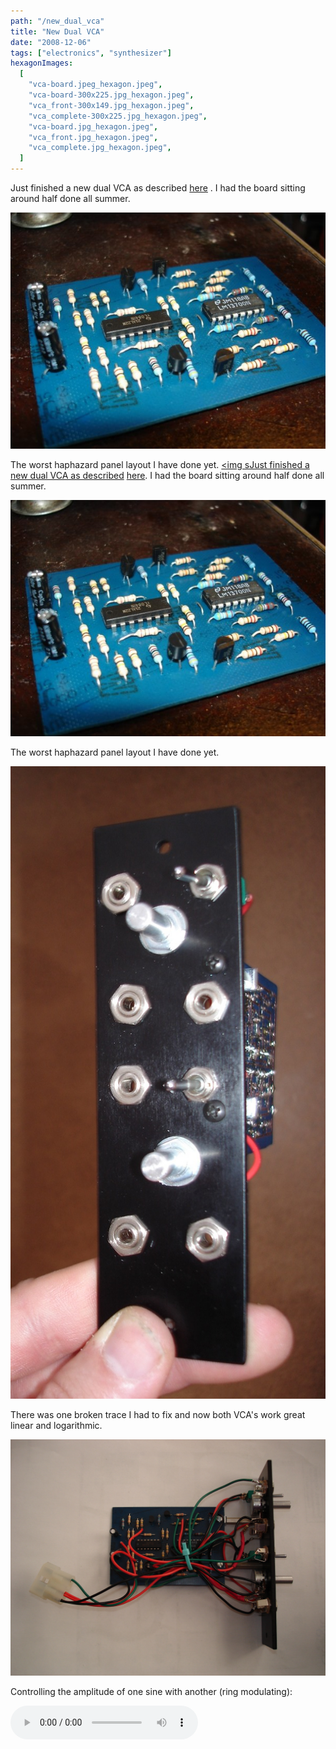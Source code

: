 ```yaml
---
path: "/new_dual_vca"
title: "New Dual VCA"
date: "2008-12-06"
tags: ["electronics", "synthesizer"]
hexagonImages:
  [
    "vca-board.jpeg_hexagon.jpeg",
    "vca-board-300x225.jpg_hexagon.jpeg",
    "vca_front-300x149.jpg_hexagon.jpeg",
    "vca_complete-300x225.jpg_hexagon.jpeg",
    "vca-board.jpg_hexagon.jpeg",
    "vca_front.jpg_hexagon.jpeg",
    "vca_complete.jpg_hexagon.jpeg",
  ]
---
```


Just finished a new dual VCA as described [here](http://www.musicfromouterspace.com/analogsynth/newdualvca.html) . I had the board sitting around half done all summer.

[![](vca-board.jpg "vca-board")](vca-board.jpg)

The worst haphazard panel layout I have done yet. [<img sJust finished a new dual VCA as described](vca_front.jpg) [here](http://www.musicfromouterspace.com/analogsynth/newdualvca.html). I had the board sitting around half done all summer.

[![](vca-board.jpg "vca-board")](vca-board.jpg)

The worst haphazard panel layout I have done yet.

[![](vca_front.jpg "vca_front")](vca_front.jpg)

There was one broken trace I had to fix and now both VCA's work great linear and logarithmic.

[![](vca_complete.jpg "vca_complete")](vca_complete.jpg)

Controlling the amplitude of one sine with another (ring modulating):

<audio controls="controls" preload="auto" autobuffer="autobuffer" src="ringmod_sine_sample.mp3"><source src="ringmod_sine_sample.mp3"></audio>
